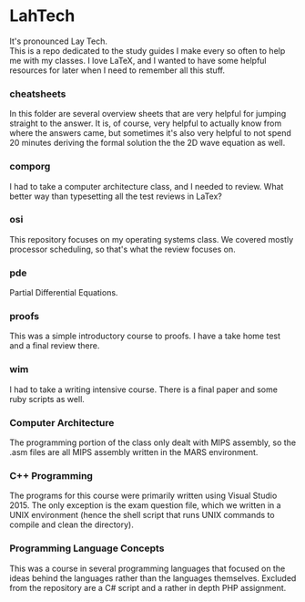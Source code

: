 # LahTech
It's pronounced Lay Tech.  
This is a repo dedicated to the study guides I make every so often to help me with my classes. I love LaTeX, and I wanted to have some helpful resources for later when I need to remember all this stuff.

### cheatsheets
In this folder are several overview sheets that are very helpful for jumping straight to the answer. It is, of course, very helpful to actually know from where the answers came, but sometimes it's also very helpful to not spend 20 minutes deriving the formal solution the the 2D wave equation as well.

### comporg
I had to take a computer architecture class, and I needed to review. What better way than typesetting all the test reviews in LaTex?

### osi
This repository focuses on my operating systems class. We covered mostly processor scheduling, so that's what the review focuses on.

### pde
Partial Differential Equations.

### proofs
This was a simple introductory course to proofs. I have a take home test and a final review there.

### wim
I had to take a writing intensive course. There is a final paper and some ruby scripts as well.

### Computer Architecture
The programming portion of the class only dealt with MIPS assembly, so the .asm files are all MIPS assembly written in the MARS environment.

### C++ Programming
The programs for this course were primarily written using Visual Studio 2015. The only exception is the exam question file, which we written in a UNIX environment (hence the shell script that runs UNIX commands to compile and clean the directory).
### Programming Language Concepts
This was a course in several programming languages that focused on the ideas behind the languages rather than the languages themselves. Excluded from the repository are a C# script and a rather in depth PHP assignment.
